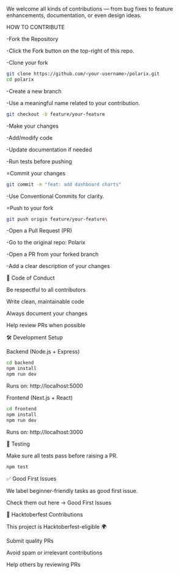 We welcome all kinds of contributions — from bug fixes to feature enhancements, documentation, or even design ideas.

HOW TO CONTRIBUTE

-Fork the Repository

-Click the Fork button on the top-right of this repo.

-Clone your fork

```BASH
git clone https://github.com/<your-username>/polarix.git
cd polarix
```

-Create a new branch

-Use a meaningful name related to your contribution.

```BASH
git checkout -b feature/your-feature
```
-Make your changes

-Add/modify code

-Update documentation if needed

-Run tests before pushing

=Commit your changes

```BASH
git commit -m "feat: add dashboard charts"
```

-Use Conventional Commits for clarity.

=Push to your fork

```BASH
git push origin feature/your-feature\
```

-Open a Pull Request (PR)

-Go to the original repo: Polarix

-Open a PR from your forked branch

-Add a clear description of your changes

📖 Code of Conduct

Be respectful to all contributors

Write clean, maintainable code

Always document your changes

Help review PRs when possible

🛠 Development Setup

Backend (Node.js + Express)
```BASH
cd backend
npm install
npm run dev
```
Runs on: http://localhost:5000

Frontend (Next.js + React)
```BASH
cd frontend
npm install
npm run dev
```

Runs on: http://localhost:3000

🧪 Testing

Make sure all tests pass before raising a PR.

```BASH
npm test
```

✅ Good First Issues

We label beginner-friendly tasks as good first issue.

Check them out here → Good First Issues

🎉 Hacktoberfest Contributions

This project is Hacktoberfest-eligible 🌍

Submit quality PRs

Avoid spam or irrelevant contributions

Help others by reviewing PRs
